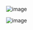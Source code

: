 ![image](https://github.com/liubovkyry/DAX/assets/118057504/bbde2c50-acc0-4d3d-897a-50d96a86f068)



![image](https://github.com/liubovkyry/DAX/assets/118057504/92e5cde8-33b9-4d4a-9651-aa7a03e68be5)



